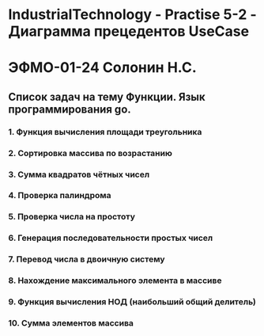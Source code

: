 # IndustrialTechnology - Practise 5-2 - Диаграмма прецедентов UseCase
# ЭФМО-01-24 Солонин Н.С.

## Список задач на тему Функции. Язык программирования go.
### 1. **Функция вычисления площади треугольника**
### 2. **Сортировка массива по возрастанию**
### 3. **Сумма квадратов чётных чисел**
### 4. **Проверка палиндрома**
### 5. **Проверка числа на простоту**
### 6. **Генерация последовательности простых чисел**
### 7. **Перевод числа в двоичную систему**
### 8. **Нахождение максимального элемента в массиве**
### 9. **Функция вычисления НОД (наибольший общий делитель)**
### 10. **Сумма элементов массива**


